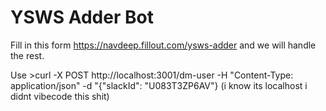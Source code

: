 # YSWS Adder Bot
Fill in this form https://navdeep.fillout.com/ysws-adder and we will handle the rest.

Use >curl -X POST http://localhost:3001/dm-user -H "Content-Type: application/json" -d "{\"slackId\": \"U083T3ZP6AV\"} 
(i know its localhost i didnt vibecode this shit)